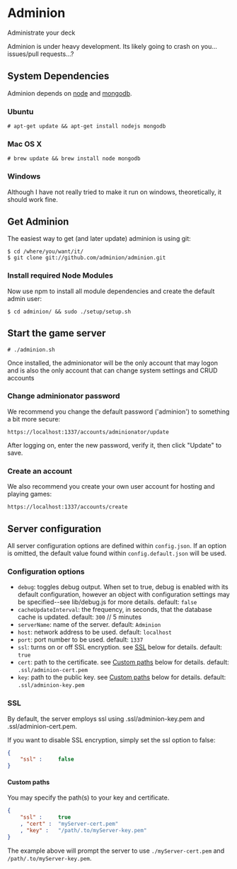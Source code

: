 Adminion
========

Administrate your deck

Adminion is under heavy development.  Its likely going to crash on you... issues/pull requests...?

## System Dependencies
Adminion depends on [node](http://nodejs.org) and [mongodb](http://www.mongodb.org).  

### Ubuntu

	# apt-get update && apt-get install nodejs mongodb

### Mac OS X

	# brew update && brew install node mongodb

### Windows 
Although I have not really tried to make it run on windows, theoretically, it should work fine.

## Get Adminion
The easiest way to get (and later update) adminion is using git:

	$ cd /where/you/want/it/
	$ git clone git://github.com/adminion/adminion.git

### Install required Node Modules
Now use npm to install all module dependencies and create the default admin user:

	$ cd adminion/ && sudo ./setup/setup.sh
	
## Start the game server

	# ./adminion.sh

Once installed, the adminionator will be the only account that may logon and is also the only account that can change system settings and CRUD accounts

### Change adminionator password
We recommend you change the default password ('adminion') to something a bit more secure:

	https://localhost:1337/accounts/adminionator/update

After logging on, enter the new password, verify it, then click "Update" to save. 

### Create an account
We also recommend you create your own user account for hosting and playing games:

	https://localhost:1337/accounts/create

## Server configuration
All server configuration options are defined within `config.json`.  If an option is omitted, the default value found within `config.default.json` will be used.

### Configuration options

* `debug`: toggles debug output. When set to true, debug is enabled with its default configuration, however an object with configuration settings may be specified--see lib/debug.js for more details. default: `false`
* `cacheUpdateInterval`: the frequency, in seconds, that the database cache is updated. default: `300` // 5 minutes
* `serverName`: name of the server. default: `Adminion`
* `host`: network address to be used. default: `localhost`
* `port`: port number to be used. default: `1337`
* `ssl`: turns on or off SSL encryption. see [SSL](http://github.com/adminion/adminion#ssl) below for details. default: `true`
* `cert`: path to the certificate. see [Custom paths](http://github.com/adminion/adminion#custom-paths) below for details. default: `.ssl/adminion-cert.pem`
* `key`: path to the public key. see [Custom paths](http://github.com/adminion/adminion#custom-paths) below for details. default: `.ssl/adminion-key.pem`

### SSL
By default, the server employs ssl using .ssl/adminion-key.pem and .ssl/adminion-cert.pem.

If you want to disable SSL encryption, simply set the ssl option to false:
```json
{
	"ssl" :		false
}
```

#### Custom paths
You may specify the path(s) to your key and certificate. 
```json
{
	"ssl" :		true
	, "cert" : 	"myServer-cert.pem"
	, "key" : 	"/path/.to/myServer-key.pem"
}
```
The example above will prompt the server to use `./myServer-cert.pem` and `/path/.to/myServer-key.pem`.
